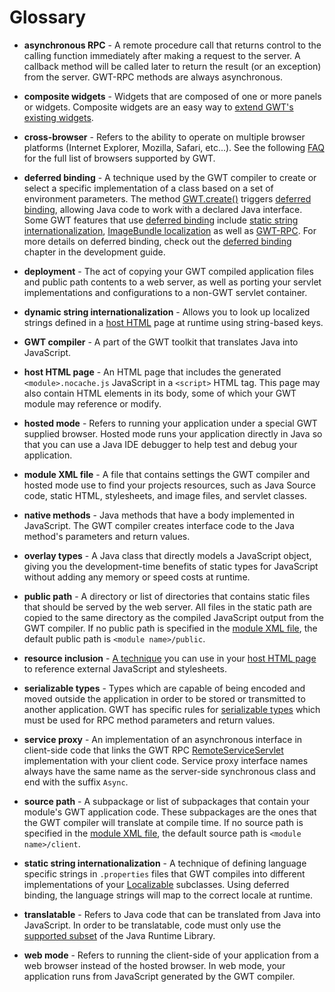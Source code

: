 # Glossary #

  * **asynchronous RPC** - A remote procedure call that returns control to the calling function immediately after making a request to the server.  A callback method will be called later to return the result (or an exception) from the server.  GWT-RPC methods are always asynchronous.

  * **composite widgets** - Widgets that are composed of one or more panels or widgets. Composite widgets are an easy way to [extend GWT's existing widgets](DevGuideCreatingCustomWidgets.md).

  * **cross-browser** - Refers to the ability to operate on multiple browser platforms (Internet Explorer, Mozilla, Safari, etc...). See the following [FAQ](FAQ_CurrentlySupportBrowsers.md) for the full list of browsers supported by GWT.

  * **deferred binding** - A technique used by the GWT compiler to create or select a specific implementation of a class based on a set of environment parameters.  The method [GWT.create()](http://google-web-toolkit.googlecode.com/svn/javadoc/1.5/com/google/gwt/core/client/GWT.html#create(java.lang.Class)) triggers [deferred binding](FAQ_DeferredBindingDefinition.md), allowing Java code to work with a declared Java interface. Some GWT features that use [deferred binding](DevGuideDeferredBinding.md) include [static string internationalization](DevGuideStaticStringInternationalization.md), [ImageBundle localization](DevGuideImageBundleWithLocalization.md) as well as [GWT-RPC](DevGuideRemoteProcedureCalls.md). For more details on deferred binding, check out the [deferred binding](DevGuideDeferredBinding.md) chapter in the development guide.

  * **deployment** - The act of copying your GWT compiled application files and public path contents to a web server, as well as porting your servlet implementations and configurations to a non-GWT servlet container.

  * **dynamic string internationalization** - Allows you to look up localized strings defined in a [host HTML](DevGuideHostPage.md) page at runtime using string-based keys.

  * **GWT compiler** - A part of the GWT toolkit that translates Java into JavaScript.

  * **host HTML page** - An HTML page that includes the generated `<module>.nocache.js` JavaScript in a `<script>` HTML tag.  This page may also contain HTML elements in its body, some of which your GWT module may reference or modify.

  * **hosted mode** - Refers to running your application under a special GWT supplied  browser.  Hosted mode runs your application directly in Java so that you can use a Java IDE debugger to help test and debug your application.

  * **module XML file** - A file that contains settings the GWT compiler and hosted mode use to find your projects resources, such as Java Source code, static HTML, stylesheets, and image files, and servlet classes.

  * **native methods** - Java methods that have a body implemented in JavaScript.  The GWT compiler creates interface code to the Java method's parameters and return values.

  * **overlay types** - A Java class that directly models a JavaScript object, giving you the development-time benefits of static types for JavaScript without adding any memory or speed costs at runtime.

  * **public path** - A directory or list of directories that contains static files that should be served by the web server.  All files in the static path are copied to the same directory as the compiled JavaScript output from the GWT compiler.  If no public path is specified in the [module XML file](DevGuideModuleXml.md), the default public path is `<module name>/public`.

  * **resource inclusion** - [A technique](DevGuideAutomaticResourceInjection.md) you can use in your [host HTML page](DevGuideHostPage.md) to reference external JavaScript and stylesheets.

  * **serializable types** - Types which are capable of being encoded and moved outside the application in order to be stored or transmitted to another application.  GWT has specific rules for [serializable types](DevGuideSerializableTypes.md) which must be used for RPC method parameters and return values.

  * **service proxy** - An implementation of an asynchronous interface in client-side code that links the GWT RPC  [RemoteServiceServlet](http://google-web-toolkit.googlecode.com/svn/javadoc/1.5/com/google/gwt/user/server/rpc/RemoteServiceServlet.html) implementation with your client code.  Service proxy interface names always have the same name as the server-side synchronous class and end with the suffix `Async`.

  * **source path** - A subpackage or list of subpackages that contain your module's GWT application code.  These subpackages are the ones that the GWT compiler will translate at compile time.  If no source path is specified in the [module XML file](DevGuideModuleXml.md), the default source path is `<module name>/client`.

  * **static string internationalization** - A technique of defining language specific strings in `.properties` files that GWT compiles into different implementations of your [Localizable](http://google-web-toolkit.googlecode.com/svn/javadoc/1.5/com/google/gwt/i18n/client/Localizable.html) subclasses.  Using deferred binding, the language strings will map to the correct locale at runtime.

  * **translatable** - Refers to Java code that can be translated from Java into JavaScript. In order to be translatable, code must only use the [supported subset](DevGuideJavaCompatibility.md) of the Java Runtime Library.

  * **web mode** - Refers to running the client-side of your application from a web browser instead of the hosted browser.  In web mode, your application runs from JavaScript generated by the GWT compiler.
